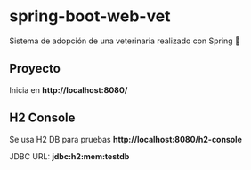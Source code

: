 # spring-boot-web-vet
Sistema de adopción de una veterinaria realizado con Spring 🐶

## Proyecto
Inicia en **http://localhost:8080/**

## H2 Console
Se usa H2 DB para pruebas **http://localhost:8080/h2-console**

JDBC URL: **jdbc:h2:mem:testdb**
